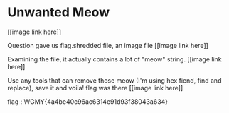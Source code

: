 # Unwanted Meow

[[image link here]]

Question gave us flag.shredded file, an image file
[[image link here]]

Examining the file, it actually contains a lot of "meow" string.
[[image link here]]

Use any tools that can remove those meow (I'm using hex fiend, find and replace), save it and voila! flag was there
[[image link here]]

flag : WGMY{4a4be40c96ac6314e91d93f38043a634}
